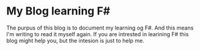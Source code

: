 # My Blog learning F#

The purpus of this blog is to document my learning og F#. 
And this means I'm writing to read it myself again.
If you are intrested in learining F# this blog might help you, but the intesion is just to help me.
